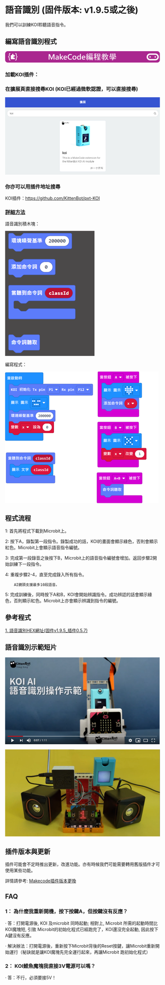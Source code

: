 # **語音識別 (固件版本: v1.9.5或之後)**

我們可以訓練KOI聆聽語音指令。

## 編寫語音識別程式

![](../../functional_module/PWmodules/images/mcbanner.png)

### 加載KOI插件：

### 在擴展頁直接搜尋KOI (KOI已經過微軟認證，可以直接搜尋)

![](./images/koi_search.png)

### 你亦可以用插件地址搜尋

KOI插件：https://github.com/KittenBot/pxt-KOI


### [詳細方法](../../Makecode/powerBrickMC)

語音識別積木塊：

![](KOI13/1.png)

編寫程式：

![](KOI13/2.png)

## 程式流程

1: 首先將程式下載到Microbit上。

2: 按下A，錄製第一段指令。錄製成功的話，KOI的畫面會顯示綠色，否則會顯示紅色。Microbit上會顯示語音指令編號。

3: 完成第一段錄音之後按下B，Microbit上的語音指令編號會增加。返回步驟2開始訓練下一段指令。

4: 重複步驟2-4，直至完成錄入所有指令。

        AI鏡頭支援最多10段語音。

5: 完成訓練後，同時按下A和B，KOI會開始辨識指令。成功辨認的話會顯示綠色，否則顯示紅色。Microbit上亦會顯示辨識到指令的編號。

## 參考程式

[1. 語音識別HEX網址(固件v1.9.5_插件0.5.7)](https://makecode.microbit.org/_aqCH640XxJu5)

## 語音識別示範短片

[![](KOI13/3.png)](https://www.youtube.com/watch?v=xlcv4hETpRI&feature=youtu.be)

[![](KOI13/video.png)](https://www.youtube.com/watch?v=771JRYQIv0o)


## 插件版本與更新

插件可能會不定時推出更新，改進功能。亦有時候我們可能需要轉用舊版插件才可使用某些功能。

詳情請參考: [Makecode插件版本更換](../../Makecode/makecode_extensionUpdate)

## FAQ

### 1： 為什麼我重新開機，按下按鍵A，但按鍵沒有反應？

·    答：打開電源後, KOI 及microbit 同時起動; 相對上, Microbit 所需的起動時間比KOI魔塊短, 引致 Microbit的初始化程式已經跑完了，KOI還沒完全起動, 因此按下A鍵沒有反應。

·    解決辦法：打開電源後，重新按下Microbit背後的Reset按鍵，讓Microbit重新開始運行（秘訣就是讓KOI魔塊先完全運行起來，再讓Microbit 跑初始化程式）

### 2： KOI鯉魚魔塊我直接3V電源可以嗎？

·    答：不行，必須要接5V！


